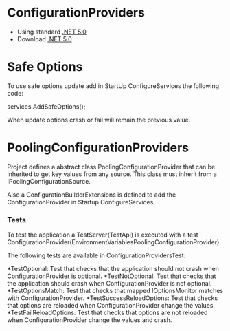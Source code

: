 # ConfigurationProviders

* Using standard [.NET 5.0](https://docs.microsoft.com/en-us/dotnet/core/dotnet-five)
* Download [.NET 5.0](https://dotnet.microsoft.com/download/dotnet/5.0)

# Safe Options

To use safe options update add in StartUp ConfigureServices the following code:

services.AddSafeOptions();

When update options crash or fail will remain the previous value.

# PoolingConfigurationProviders

Project defines a abstract class PoolingConfigurationProvider that can be inherited to get key values from any source.
This class must inherit from a IPoolingConfigurationSource.

Also a ConfigurationBuilderExtensions is defined to add the ConfigurationProvider in Startup ConfigureServices.


### Tests

To test the application a TestServer(TestApi) is executed with a test ConfigurationProvider(EnvironmentVariablesPoolingConfigurationProvider).

The following tests are available in ConfigurationProvidersTest:

*TestOptional: Test that checks that the application should not crash when ConfigurationProvider is optional.
*TestNotOptional: Test that checks that the application should crash when ConfigurationProvider is not optional.
*TestOptionsMatch: Test that checks that mapped IOptionsMonitor matches with ConfigurationProvider.
*TestSuccessReloadOptions: Test that checks that options are reloaded when ConfigurationProvider change the values.
*TestFailReloadOptions: Test that checks that options are not reloaded when ConfigurationProvider change the values and crash.
